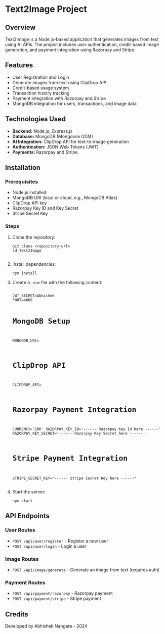 <h1>Text2Image Project</h1>

<h2>Overview</h2>
<p>Text2Image is a Node.js-based application that generates images from text using AI APIs. The project includes user authentication, credit-based image generation, and payment integration using Razorpay and Stripe.</p>

<h2>Features</h2>
<ul>
  <li>User Registration and Login</li>
  <li>Generate images from text using ClipDrop API</li>
  <li>Credit-based usage system</li>
  <li>Transaction history tracking</li>
  <li>Payment integration with Razorpay and Stripe</li>
  <li>MongoDB integration for users, transactions, and image data</li>
</ul>

<h2>Technologies Used</h2>
<ul>
  <li><strong>Backend:</strong> Node.js, Express.js</li>
  <li><strong>Database:</strong> MongoDB (Mongoose ODM)</li>
  <li><strong>AI Integration:</strong> ClipDrop API for text-to-image generation</li>
  <li><strong>Authentication:</strong> JSON Web Tokens (JWT)</li>
  <li><strong>Payments:</strong> Razorpay and Stripe</li>
</ul>

<h2>Installation</h2>

<h3>Prerequisites</h3>
<ul>
  <li>Node.js installed</li>
  <li>MongoDB URI (local or cloud, e.g., MongoDB Atlas)</li>
  <li>ClipDrop API key</li>
  <li>Razorpay Key ID and Key Secret</li>
  <li>Stripe Secret Key</li>
</ul>

<h3>Steps</h3>
<ol>
  <li>Clone the repository:
    <pre><code>git clone &lt;repository-url&gt;
cd Text2Image
    </code></pre>
  </li>
  <li>Install dependencies:
    <pre><code>npm install</code></pre>
  </li>
  <li>Create a <code>.env</code> file with the following content:
    <pre><code>
JWT_SECRET=Abhishek
PORT=4000

# MongoDB Setup

MONGODB_URI=

# ClipDrop API

CLIPDROP_API=

# Razorpay Payment Integration

CURRENCY='INR'
RAZORPAY_KEY_ID='------ Razorpay Key Id here ------'
RAZORPAY_KEY_SECRET='------ Razorpay Key Secret here ------'

# Stripe Payment Integration

STRIPE_SECRET_KEY="------ Stripe Secret Key here ------"
</code></pre>

  </li>
  <li>Start the server:
    <pre><code>npm start</code></pre>
  </li>
</ol>

<h2>API Endpoints</h2>

<h3>User Routes</h3>
<ul>
  <li><code>POST /api/user/register</code> - Register a new user</li>
  <li><code>POST /api/user/login</code> - Login a user</li>
</ul>

<h3>Image Routes</h3>
<ul>
  <li><code>POST /api/image/generate</code> - Generate an image from text (requires auth)</li>
</ul>

<h3>Payment Routes</h3>
<ul>
  <li><code>POST /api/payment/razorpay</code> - Razorpay payment</li>
  <li><code>POST /api/payment/stripe</code> - Stripe payment</li>
</ul>

<h2>Credits</h2>
<p>Developed by Abhishek Nangare - 2024</p>
